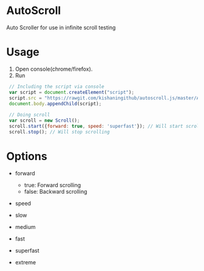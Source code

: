 # AutoScroll
Auto Scroller for use in infinite scroll testing 

# Usage
1. Open console(chrome/firefox).
2. Run 
```javascript
 // Including the script via console
 var script = document.createElement("script");
 script.src = "https://rawgit.com/kishaningithub/autoscroll.js/master/AutoScroll.js";
 document.body.appendChild(script);
 
 // Doing scroll
 var scroll = new Scroll();
 scroll.start({forward: true, speed: 'superfast'}); // Will start scrolling
 scroll.stop(); // Will stop scrolling
```

# Options
- forward 
  - true: Forward scrolling
  - false: Backward scrolling

- speed
 - slow
 - medium
 - fast
 - superfast
 - extreme
